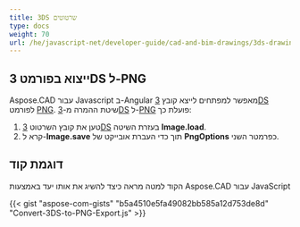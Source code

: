 ```yaml
---
title: 3DS שרטוטים
type: docs
weight: 70
url: /he/javascript-net/developer-guide/cad-and-bim-drawings/3ds-drawings/
---
```


## **ייצוא בפורמט 3DS ל-PNG**

Aspose.CAD עבור Javascript ב-Angular מאפשר למפתחים לייצא קובץ [3DS](https://docs.fileformat.com/3d/3ds/) לפורמט [PNG](https://docs.fileformat.com/image/png/). שיטת ההמרה מ-[3DS](https://docs.fileformat.com/3d/3ds/) ל-[PNG](https://docs.fileformat.com/image/png/) פועלת כך:

1. טען את קובץ השרטוט [3DS](https://docs.fileformat.com/3d/3ds/) בעזרת השיטה **Image.load**.
1. קרא ל-**Image.save** תוך כדי העברת אובייקט של **PngOptions** כפרמטר השני.

## דוגמת קוד

הקוד למטה מראה כיצד להשיג את אותו יעד באמצעות Aspose.CAD עבור JavaScript

{{< gist "aspose-com-gists" "b5a4510e5fa49082bb585a12d753de8d" "Convert-3DS-to-PNG-Export.js" >}}
